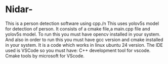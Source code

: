 # Nidar-
This is a person detection software using cpp./n
This uses yolov5s model for detection of person.
It consists of a cmake file,a main.cpp file and yolov5s model.
To run this you must have opencv installed in your system.
And also in order to run this you must have gcc version and cmake installed in your system.
It is a code which works in linux ubuntu 24 version.
The IDE used is VSCode so you must have:
C++ development tool for vscode.
Cmake tools by microsoft for VScode.
